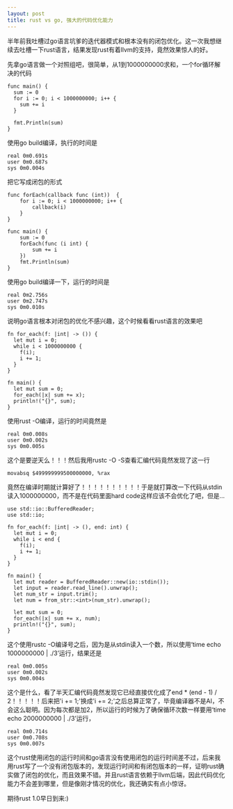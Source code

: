 ```yaml
--- 
layout: post
title: rust vs go, 强大的代码优化能力
---
```


半年前我吐槽过go语言坑爹的迭代器模式和根本没有的闭包优化。这一次我想继续去吐槽一下rust语言，结果发现rust有着llvm的支持，竟然效果惊人的好。

先拿go语言做一个对照组吧，很简单，从1到1000000000求和，一个for循环解决的代码

    func main() {
      sum := 0
      for i := 0; i < 1000000000; i++ {
        sum += i
      }
      
      fmt.Println(sum)
    }

使用go build编译，执行的时间是

    real 0m0.691s
    user 0m0.687s
    sys 0m0.004s

把它写成闭包的形式

    func forEach(callback func (int))  {
        for i := 0; i < 1000000000; i++ {
            callback(i)
        }
    }

    func main() {
        sum := 0
        forEach(func (i int) {
            sum += i
        })
        fmt.Println(sum)
    }

使用go build编译一下，运行的时间是

    real 0m2.756s
    user 0m2.747s
    sys 0m0.010s

说明go语言根本对闭包的优化不感兴趣，这个时候看看rust语言的效果吧

    fn for_each(f: |int| -> ()) {
      let mut i = 0;
      while i < 1000000000 {
        f(i);
        i += 1;
      }
    }

    fn main() {
      let mut sum = 0;
      for_each(|x| sum += x);
      println!("{}", sum);
    }

使用rust -O编译，运行的时间竟然是

    real 0m0.008s
    user 0m0.002s
    sys 0m0.005s

这个是要逆天么！！！然后我用rustc -O -S查看汇编代码竟然发现了这一行

    movabsq $499999999500000000, %rax
    
竟然在编译时期就计算好了！！！！！！！！！！于是就打算改一下代码从stdin读入1000000000，而不是在代码里面hard code这样应该不会优化了吧，但是...

    use std::io::BufferedReader;
    use std::io;

    fn for_each(f: |int| -> (), end: int) {
      let mut i = 0;
      while i < end {
        f(i);
        i += 1;
      }
    }

    fn main() {
      let mut reader = BufferedReader::new(io::stdin());
      let input = reader.read_line().unwrap();
      let num_str = input.trim();
      let num = from_str::<int>(num_str).unwrap();

      let mut sum = 0;
      for_each(|x| sum += x, num);
      println!("{}", sum);
    }

这个使用rustc -O编译号之后，因为是从stdin读入一个数，所以使用‘time echo 1000000000 | ./3’运行，结果还是

    real 0m0.005s
    user 0m0.002s
    sys 0m0.004s
    
这个是什么，看了半天汇编代码竟然发现它已经直接优化成了end * (end - 1) / 2！！！！！后来把'i += 1;'换成'i += 2;'之后总算正常了，毕竟编译器不是AI，不会这么聪明。因为每次都是加2，所以运行的时候为了确保循环次数一样要用‘time echo 2000000000 | ./3’运行，

    real 0m0.714s
    user 0m0.708s
    sys 0m0.007s

这个rust使用闭包的运行时间和go语言没有使用闭包的运行时间差不过，后来我用rust写了一个没有闭包版本的，发现运行时间和有闭包版本的一样，证明rust确实做了闭包的优化，而且效果不错。并且rust语言依赖于llvm后端，因此代码优化能力不会差到哪里，但是像刚才情况的优化，我还确实有点小惊讶。

期待rust 1.0早日到来:)